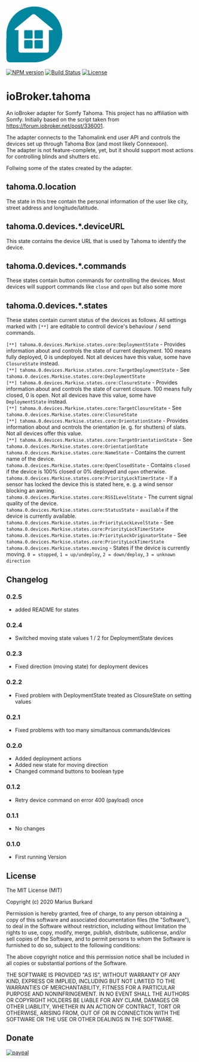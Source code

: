 ![Logo](admin/tahoma.png)

[![NPM version](https://img.shields.io/npm/v/iobroker.tahoma.svg)](https://www.npmjs.com/package/iobroker.tahoma)
[![Build Status](https://travis-ci.org/StrathCole/ioBroker.tahoma.svg?branch=master)](https://travis-ci.org/StrathCole/ioBroker.tahoma)
[![License](https://img.shields.io/badge/license-MIT-blue.svg?style=flat)](https://github.com/StrathCole/iobroker.tahoma/blob/master/LICENSE)

# ioBroker.tahoma

An ioBroker adapter for Somfy Tahoma. This project has no affiliation with Somfy. Initially based on the script taken from https://forum.iobroker.net/post/336001.

The adapter connects to the Tahomalink end user API and controls the devices set up through Tahoma Box (and most likely Connexoon).  
The adapter is not feature-complete, yet, but it should support most actions for controlling blinds and shutters etc.

Follwing some of the states created by the adapter.

## tahoma.0.location

The state in this tree contain the personal information of the user like city, street address and longitude/latitude.

## tahoma.0.devices.*.deviceURL

This state contains the device URL that is used by Tahoma to identify the device.

## tahoma.0.devices.*.commands

These states contain button commands for controlling the devices. Most devices will support commands like `close` and `open` but also some more

## tahoma.0.devices.*.states

These states contain current status of the devices as follows. All settings marked with `[**]` are editable to controll device's behaviour / send commands.

`[**] tahoma.0.devices.Markise.states.core:DeploymentState` - Provides information about and controls the state of current deployment. 100 means fully deployed, 0 is undeployed. Not all devices have this value, some have `ClosureState` instead.  
`[**] tahoma.0.devices.Markise.states.core:TargetDeploymentState` - See `tahoma.0.devices.Markise.states.core:DeploymentState`  
`[**] tahoma.0.devices.Markise.states.core:ClosureState` - Provides information about and controls the state of current closure. 100 means fully closed, 0 is open. Not all devices have this value, some have `DeploymentState` instead.  
`[**] tahoma.0.devices.Markise.states.core:TargetClosureState` - See `tahoma.0.devices.Markise.states.core:ClosureState`  
`[**] tahoma.0.devices.Markise.states.core:OrientationState` - Provides information about and ocntrols the orientation (e. g. for shutters) of slats. Not all devices offer this value.  
`[**] tahoma.0.devices.Markise.states.core:TargetOrientationState` - See `tahoma.0.devices.Markise.states.core:OrientationState`  
`tahoma.0.devices.Markise.states.core:NameState` - Contains the current name of the device.  
`tahoma.0.devices.Markise.states.core:OpenClosedState` - Contains `closed` if the device is 100% closed or 0% deployed and `open` otherwise.  
`tahoma.0.devices.Markise.states.core:PriorityLockTimerState` - If a sensor has locked the device this is stated here, e. g. a wind sensor blocking an awning.  
`tahoma.0.devices.Markise.states.core:RSSILevelState` - The current signal quality of the device.  
`tahoma.0.devices.Markise.states.core:StatusState` - `available` if the device is currently available.  
`tahoma.0.devices.Markise.states.io:PriorityLockLevelState` - See `tahoma.0.devices.Markise.states.core:PriorityLockTimerState`  
`tahoma.0.devices.Markise.states.io:PriorityLockOriginatorState` - See `tahoma.0.devices.Markise.states.core:PriorityLockTimerState`  
`tahoma.0.devices.Markise.states.moving` - States if the device is currently moving. `0 = stopped`, `1 = up/undeploy`, `2 = down/deploy`, `3 = unknown direction`  


## Changelog

### 0.2.5

-   added README for states

### 0.2.4

-   Switched moving state values 1 / 2 for DeploymentState devices

### 0.2.3

-   Fixed direction (moving state) for deployment devices

### 0.2.2

-   Fixed problem with DeploymentState treated as ClosureState on setting values

### 0.2.1

-   Fixed problems with too many simultanous commands/devices

### 0.2.0

-   Added deployment actions
-   Added new state for moving direction
-   Changed command buttons to boolean type

### 0.1.2

-   Retry device command on error 400 (payload) once

### 0.1.1

-   No changes

### 0.1.0

-   First running Version

## License

The MIT License (MIT)

Copyright (c) 2020 Marius Burkard

Permission is hereby granted, free of charge, to any person obtaining a copy
of this software and associated documentation files (the "Software"), to deal
in the Software without restriction, including without limitation the rights
to use, copy, modify, merge, publish, distribute, sublicense, and/or sell
copies of the Software, and to permit persons to whom the Software is
furnished to do so, subject to the following conditions:

The above copyright notice and this permission notice shall be included in
all copies or substantial portions of the Software.

THE SOFTWARE IS PROVIDED "AS IS", WITHOUT WARRANTY OF ANY KIND, EXPRESS OR
IMPLIED, INCLUDING BUT NOT LIMITED TO THE WARRANTIES OF MERCHANTABILITY,
FITNESS FOR A PARTICULAR PURPOSE AND NONINFRINGEMENT. IN NO EVENT SHALL THE
AUTHORS OR COPYRIGHT HOLDERS BE LIABLE FOR ANY CLAIM, DAMAGES OR OTHER
LIABILITY, WHETHER IN AN ACTION OF CONTRACT, TORT OR OTHERWISE, ARISING FROM,
OUT OF OR IN CONNECTION WITH THE SOFTWARE OR THE USE OR OTHER DEALINGS IN
THE SOFTWARE.


## Donate
[![paypal](https://www.paypalobjects.com/en_US/i/btn/btn_donateCC_LG.gif)](https://www.paypal.com/cgi-bin/webscr?cmd=_s-xclick&hosted_button_id=SFLJ8HCW9T698&source=url)
